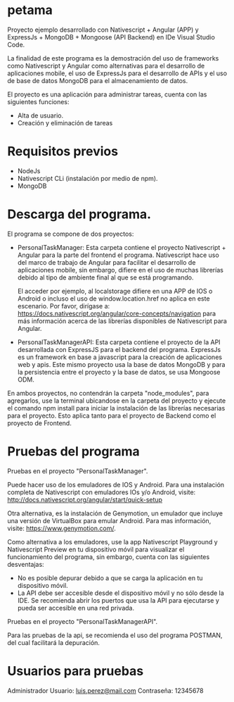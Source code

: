 # petama
Proyecto ejemplo desarrollado con Nativescript + Angular (APP) y ExpressJs + MongoDB + Mongoose (API Backend) en IDe Visual Studio Code. 

La finalidad de este programa es la demostración del uso de frameworks como Nativescript y Angular como alternativas para el desarrollo de aplicaciones mobile, el uso de ExpressJs para el desarrollo de APIs y el uso de base de datos MongoDB para el almacenamiento de datos. 

El proyecto es una aplicación para administrar tareas, cuenta con las siguientes funciones:
- Alta de usuario.
- Creación y eliminación de tareas

# Requisitos previos

- NodeJs
- Nativescript CLi (instalación por medio de npm).
- MongoDB

# Descarga del programa.

El programa se compone de dos proyectos:

- PersonalTaskManager:
  Esta carpeta contiene el proyecto Nativescript + Angular para la parte del frontend el programa. Nativescript hace uso del marco de trabajo de Angular para facilitar el desarrollo de aplicaciones mobile, sin embargo, difiere en el uso de muchas librerías debido al tipo de ambiente final al que se está programando.
  
  El acceder por ejemplo, al localstorage difiere en una APP de IOS o Android o incluso el uso de window.location.href no aplica en este escenario. Por favor, dirígase a: https://docs.nativescript.org/angular/core-concepts/navigation para más información acerca de las librerías disponibles de Nativescript para Angular.
  
- PersonalTaskManagerAPI:
  Esta carpeta contiene el proyecto de la API desarrollada con ExpressJS para el backend del programa. ExpressJs es un framework en base a javascript para la creación de aplicaciones web y apis. Este mismo proyecto usa la base de datos MongoDB y para la persistencia entre el proyecto y la base de datos, se usa Mongoose ODM.
  
 
En ambos proyectos, no contendrán la carpeta "node_modules", para agregarlos, use la terminal ubicandose en la carpeta del proyecto y ejecute el comando npm install para iniciar la instalación de las librerías necesarias para el proyecto. Esto aplica tanto para el proyecto de Backend como el proyecto de Frontend.

# Pruebas del programa

Pruebas en el proyecto "PersonalTaskManager".

Puede hacer uso de los emuladores de IOS y Android. Para una instalación completa de Nativescript con emuladores IOs y/o Android, visite:
  http://docs.nativescript.org/angular/start/quick-setup
  
Otra alternativa, es la instalación de Genymotion, un emulador que incluye una versión de VirtualBox para emular Android. Para mas información, visite: https://www.genymotion.com/.
 
Como alternativa a los emuladores, use la app Nativescript Playground y Nativescript Preview en tu dispositivo móvil para visualizar el funcionamiento del programa, sin embargo, cuenta con las siguientes desventajas:
- No es posible depurar debido a que se carga la aplicación en tu dispositivo móvil.
- La API debe ser accesible desde el dispositivo móvil y no sólo desde la IDE. Se recomienda abrir los puertos que usa la API para ejecutarse y pueda ser accesible en una red privada.

Pruebas en el proyecto "PersonalTaskManagerAPI".

Para las pruebas de la api, se recomienda el uso del programa POSTMAN, del cual facilitará la depuración.

# Usuarios para pruebas

Administrador
Usuario: luis.perez@mail.com
Contraseña: 12345678


